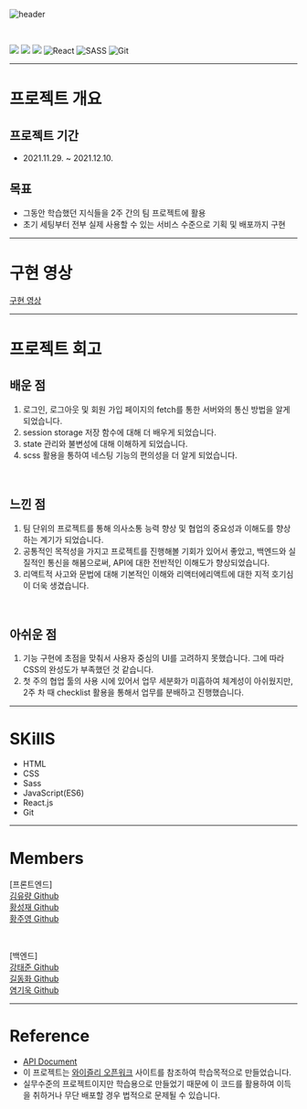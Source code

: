 ![header](https://capsule-render.vercel.app/api?type=rect&color=gradient&height=200&section=header&text=TEAM_WEASELY&fontSize=50)

<br/>

<img src="https://img.shields.io/badge/javascript-F7DF1E?style=for-the-badge&logo=javascript&logoColor=black"> <img src="https://img.shields.io/badge/html-E34F26?style=for-the-badge&logo=html5&logoColor=white"> <img src="https://img.shields.io/badge/css-1572B6?style=for-the-badge&logo=css3&logoColor=white"> ![React](https://img.shields.io/badge/react-%2320232a.svg?style=for-the-badge&logo=react&logoColor=%2361DAFB) ![SASS](https://img.shields.io/badge/SASS-hotpink.svg?style=for-the-badge&logo=SASS&logoColor=white) ![Git](https://img.shields.io/badge/git-%23F05033.svg?style=for-the-badge&logo=git&logoColor=white)

---

# 프로젝트 개요

## 프로젝트 기간

- 2021.11.29. ~ 2021.12.10.


## <b>목표</b>

- 그동안 학습했던 지식들을 2주 간의 팀 프로젝트에 활용
- 초기 세팅부터 전부 실제 사용할 수 있는 서비스 수준으로 기획 및 배포까지 구현

---

# 구현 영상

[구현 영상](https://youtu.be/-NVtder2lRE)

---

# 프로젝트 회고

## 배운 점

1. 로그인, 로그아웃 및 회원 가입 페이지의 fetch를 통한 서버와의 통신 방법을 알게 되었습니다. 
2. session storage 저장 함수에 대해 더 배우게 되었습니다.
3. state 관리와 불변성에 대해 이해하게 되었습니다.
5. scss 활용을 통하여 네스팅 기능의 편의성을 더 알게 되었습니다. 

<br/>

## 느낀 점

1. 팀 단위의 프로젝트를 통해 의사소통 능력 향상 및 협업의 중요성과 이해도를 향상하는 계기가 되었습니다.
2. 공통적인 목적성을 가지고 프로젝트를 진행해볼 기회가 있어서 좋았고, 백엔드와 실질적인 통신을 해봄으로써, API에 대한 전반적인 이해도가 향상되었습니다.
3. 리액트적 사고와 문법에 대해 기본적인 이해와 리액터에리액트에 대한 지적 호기심이 더욱 생겼습니다.

<br/>

## 아쉬운 점

1. 기능 구현에 초점을 맞춰서 사용자 중심의 UI를 고려하지 못했습니다. 그에 따라 CSS의 완성도가 부족했던 것 같습니다.
2. 첫 주의 협업 툴의 사용 시에 있어서 업무 세분화가 미흡하여 체계성이 아쉬웠지만, 2주 차 때 checklist 활용을 통해서 업무를 분배하고 진행했습니다.

---

# SKillS

- HTML
- CSS
- Sass
- JavaScript(ES6)
- React.js
- Git

---

# Members

[프론트엔드]  
[김유량 Github](http:s//github.com/YuryangKim)  
[황성재 Github](https://github.com/seongjae0325)  
[황주영 Github](https://github.com/dududweb)

<br/>

[백엔드]  
[강태준 Github](https://github.com/eslerkang)  
[길동화 Github](https://github.com/dk-sync)  
[염기욱 Github](https://github.com/bakha1002)

---

# Reference

- [API Document](https://docs.google.com/spreadsheets/d/1VEnmoeMfSquz6PnfTI9717p0FvRqJzT_ZRAklIup-lY/edit?usp=sharing)
- 이 프로젝트는 [와이즐리 오픈워크](https://openwork.wiselycompany.com/) 사이트를 참조하여 학습목적으로 만들었습니다.
- 실무수준의 프로젝트이지만 학습용으로 만들었기 때문에 이 코드를 활용하여 이득을 취하거나 무단 배포할 경우 법적으로 문제될 수 있습니다.
